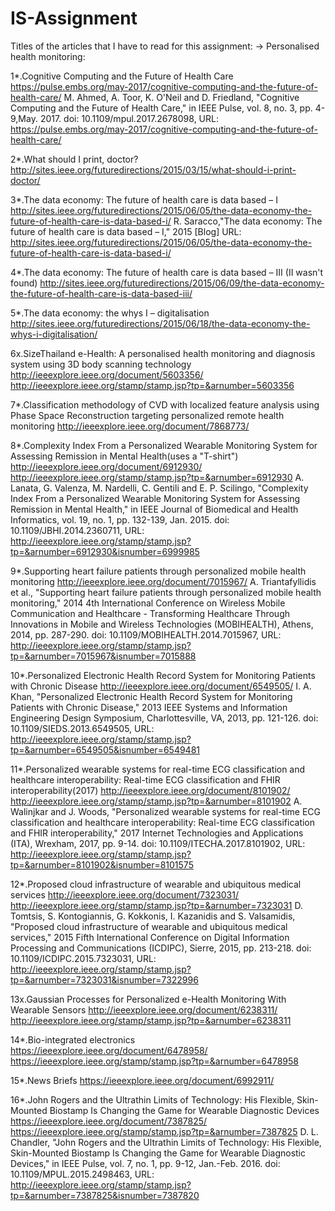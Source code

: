 # IS-Assignment
Titles of the articles that I have to read for this assignment:
-> Personalised health monitoring:

1*.Cognitive Computing and the Future of Health Care 
https://pulse.embs.org/may-2017/cognitive-computing-and-the-future-of-health-care/
M. Ahmed, A. Toor, K. O'Neil and D. Friedland, "Cognitive Computing and the Future of Health Care," in IEEE Pulse, vol. 8, no. 3, pp. 4-9,May. 2017.
doi: 10.1109/mpul.2017.2678098,
URL: https://pulse.embs.org/may-2017/cognitive-computing-and-the-future-of-health-care/

2*.What should I print, doctor?
http://sites.ieee.org/futuredirections/2015/03/15/what-should-i-print-doctor/

3*.The data economy: The future of health care is data based – I
http://sites.ieee.org/futuredirections/2015/06/05/the-data-economy-the-future-of-health-care-is-data-based-i/
R. Saracco,"The data economy: The future of health care is data based – I," 2015 [Blog] URL: http://sites.ieee.org/futuredirections/2015/06/05/the-data-economy-the-future-of-health-care-is-data-based-i/

4*.The data economy: The future of health care is data based – III (II wasn't found)
http://sites.ieee.org/futuredirections/2015/06/09/the-data-economy-the-future-of-health-care-is-data-based-iii/

5*.The data economy: the whys I – digitalisation
http://sites.ieee.org/futuredirections/2015/06/18/the-data-economy-the-whys-i-digitalisation/

6x.SizeThailand e-Health: A personalised health monitoring and diagnosis system using 3D body scanning technology
http://ieeexplore.ieee.org/document/5603356/
http://ieeexplore.ieee.org/stamp/stamp.jsp?tp=&arnumber=5603356

7*.Classification methodology of CVD with localized feature analysis using Phase Space Reconstruction targeting 
personalized remote health monitoring
http://ieeexplore.ieee.org/document/7868773/

8*.Complexity Index From a Personalized Wearable Monitoring System for Assessing Remission in Mental Health(uses a "T-shirt")
http://ieeexplore.ieee.org/document/6912930/
http://ieeexplore.ieee.org/stamp/stamp.jsp?tp=&arnumber=6912930
A. Lanata, G. Valenza, M. Nardelli, C. Gentili and E. P. Scilingo, "Complexity Index From a Personalized Wearable Monitoring System for Assessing Remission in Mental Health," in IEEE Journal of Biomedical and Health Informatics, vol. 19, no. 1, pp. 132-139, Jan. 2015.
doi: 10.1109/JBHI.2014.2360711,
URL: http://ieeexplore.ieee.org/stamp/stamp.jsp?tp=&arnumber=6912930&isnumber=6999985

9*.Supporting heart failure patients through personalized mobile health monitoring
http://ieeexplore.ieee.org/document/7015967/
A. Triantafyllidis et al., "Supporting heart failure patients through personalized mobile health monitoring," 2014 4th International Conference on Wireless Mobile Communication and Healthcare - Transforming Healthcare Through Innovations in Mobile and Wireless Technologies (MOBIHEALTH), Athens, 2014, pp. 287-290.
doi: 10.1109/MOBIHEALTH.2014.7015967,
URL: http://ieeexplore.ieee.org/stamp/stamp.jsp?tp=&arnumber=7015967&isnumber=7015888

10*.Personalized Electronic Health Record System for Monitoring Patients with Chronic Disease
http://ieeexplore.ieee.org/document/6549505/
I. A. Khan, "Personalized Electronic Health Record System for Monitoring Patients with Chronic Disease," 2013 IEEE Systems and Information Engineering Design Symposium, Charlottesville, VA, 2013, pp. 121-126.
doi: 10.1109/SIEDS.2013.6549505,
URL: http://ieeexplore.ieee.org/stamp/stamp.jsp?tp=&arnumber=6549505&isnumber=6549481


11*.Personalized wearable systems for real-time ECG classification and healthcare interoperability: 
Real-time ECG classification and FHIR interoperability(2017)
http://ieeexplore.ieee.org/document/8101902/
http://ieeexplore.ieee.org/stamp/stamp.jsp?tp=&arnumber=8101902
A. Walinjkar and J. Woods, "Personalized wearable systems for real-time ECG classification and healthcare interoperability: Real-time ECG classification and FHIR interoperability," 2017 Internet Technologies and Applications (ITA), Wrexham, 2017, pp. 9-14.
doi: 10.1109/ITECHA.2017.8101902,
URL: http://ieeexplore.ieee.org/stamp/stamp.jsp?tp=&arnumber=8101902&isnumber=8101575

12*.Proposed cloud infrastructure of wearable and ubiquitous medical services
http://ieeexplore.ieee.org/document/7323031/
http://ieeexplore.ieee.org/stamp/stamp.jsp?tp=&arnumber=7323031
D. Tomtsis, S. Kontogiannis, G. Kokkonis, I. Kazanidis and S. Valsamidis, "Proposed cloud infrastructure of wearable and ubiquitous medical services," 2015 Fifth International Conference on Digital Information Processing and Communications (ICDIPC), Sierre, 2015, pp. 213-218.
doi: 10.1109/ICDIPC.2015.7323031,
URL: http://ieeexplore.ieee.org/stamp/stamp.jsp?tp=&arnumber=7323031&isnumber=7322996


13x.Gaussian Processes for Personalized e-Health Monitoring With Wearable Sensors
http://ieeexplore.ieee.org/document/6238311/
http://ieeexplore.ieee.org/stamp/stamp.jsp?tp=&arnumber=6238311

14*.Bio-integrated electronics
https://ieeexplore.ieee.org/document/6478958/
https://ieeexplore.ieee.org/stamp/stamp.jsp?tp=&arnumber=6478958

15*.News Briefs
https://ieeexplore.ieee.org/document/6992911/

16*.John Rogers and the Ultrathin Limits of Technology: His Flexible, Skin-Mounted Biostamp Is Changing the Game for Wearable Diagnostic Devices
https://ieeexplore.ieee.org/document/7387825/
https://ieeexplore.ieee.org/stamp/stamp.jsp?tp=&arnumber=7387825
D. L. Chandler, "John Rogers and the Ultrathin Limits of Technology: His Flexible, Skin-Mounted Biostamp Is Changing the Game for Wearable Diagnostic Devices," in IEEE Pulse, vol. 7, no. 1, pp. 9-12, Jan.-Feb. 2016.
doi: 10.1109/MPUL.2015.2498463,
URL: http://ieeexplore.ieee.org/stamp/stamp.jsp?tp=&arnumber=7387825&isnumber=7387820

